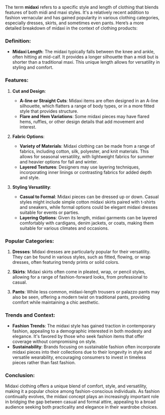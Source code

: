 The term **midaxi** refers to a specific style and length of clothing that blends features of both midi and maxi styles. It's a relatively recent addition to fashion vernacular and has gained popularity in various clothing categories, especially dresses, skirts, and sometimes even pants. Here’s a more detailed breakdown of midaxi in the context of clothing products:

### Definition:
- **Midaxi Length**: The midaxi typically falls between the knee and ankle, often hitting at mid-calf. It provides a longer silhouette than a midi but is shorter than a traditional maxi. This unique length allows for versatility in styling and comfort.

### Features:
1. **Cut and Design**:
   - **A-line or Straight Cuts**: Midaxi items are often designed in an A-line silhouette, which flatters a range of body types, or in a more fitted style that provides structure.
   - **Flare and Hem Variations**: Some midaxi pieces may have flared hems, ruffles, or other design details that add movement and interest.

2. **Fabric Options**:
   - **Variety of Materials**: Midaxi clothing can be made from a range of fabrics, including cotton, silk, polyester, and knit materials. This allows for seasonal versatility, with lightweight fabrics for summer and heavier options for fall and winter.
   - **Layered Textures**: Designers may use layering techniques, incorporating inner linings or contrasting fabrics for added depth and style.

3. **Styling Versatility**:
   - **Casual to Formal**: Midaxi pieces can be dressed up or down. Casual styles might include simple cotton midaxi skirts paired with t-shirts and sneakers, while formal options could be elegant midaxi dresses suitable for events or parties.
   - **Layering Options**: Given its length, midaxi garments can be layered comfortably with cardigans, denim jackets, or coats, making them suitable for various climates and occasions.

### Popular Categories:
1. **Dresses**: Midaxi dresses are particularly popular for their versatility. They can be found in various styles, such as fitted, flowing, or wrap dresses, often featuring trendy prints or solid colors.
   
2. **Skirts**: Midaxi skirts often come in pleated, wrap, or pencil styles, allowing for a range of fashion-forward looks, from professional to casual.

3. **Pants**: While less common, midaxi-length trousers or palazzo pants may also be seen, offering a modern twist on traditional pants, providing comfort while maintaining a chic aesthetic.

### Trends and Context:
- **Fashion Trends**: The midaxi style has gained traction in contemporary fashion, appealing to a demographic interested in both modesty and elegance. It's favored by those who seek fashion items that offer coverage without compromising on style.
- **Sustainability**: Brands focusing on sustainable fashion often incorporate midaxi pieces into their collections due to their longevity in style and versatile wearability, encouraging consumers to invest in timeless pieces rather than fast fashion.

### Conclusion:
Midaxi clothing offers a unique blend of comfort, style, and versatility, making it a popular choice among fashion-conscious individuals. As fashion continually evolves, the midaxi concept plays an increasingly important role in bridging the gap between casual and formal attire, appealing to a broad audience seeking both practicality and elegance in their wardrobe choices.